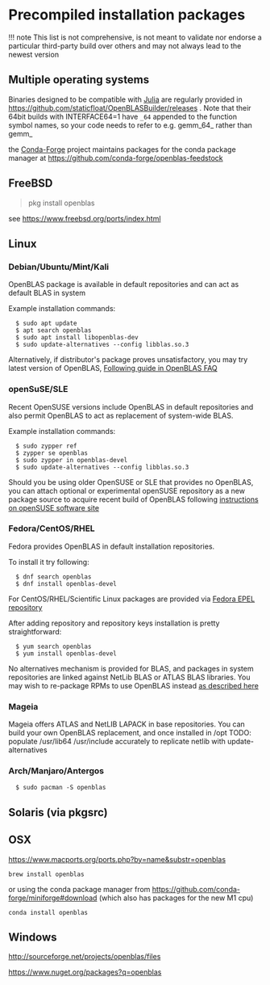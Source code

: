 # Precompiled installation packages

!!! note
    This list is not comprehensive, is not meant to validate nor endorse a particular third-party build over others and may not always lead to the newest version

## Multiple operating systems
Binaries designed to be compatible with [Julia](https://github.com/JuliaLang/julia) are regularly provided in
https://github.com/staticfloat/OpenBLASBuilder/releases . Note that their 64bit builds with INTERFACE64=1 have
`_64` appended to the function symbol names, so your code needs to refer to e.g. gemm_64_ rather than gemm_

the [Conda-Forge](https://github.com/conda-forge) project maintains packages for the conda package manager at
https://github.com/conda-forge/openblas-feedstock  
## FreeBSD
 > pkg install openblas

 see https://www.freebsd.org/ports/index.html
## Linux
### Debian/Ubuntu/Mint/Kali
 OpenBLAS package is available in default repositories and can act as default BLAS in system

Example installation commands:
```
  $ sudo apt update
  $ apt search openblas
  $ sudo apt install libopenblas-dev
  $ sudo update-alternatives --config libblas.so.3
```
 Alternatively, if distributor's package proves unsatisfactory, you may try latest version of OpenBLAS, [Following guide in OpenBLAS FAQ](https://github.com/xianyi/OpenBLAS/wiki/faq#debianlts)
 
### openSuSE/SLE
 Recent OpenSUSE versions include OpenBLAS in default repositories and also permit OpenBLAS to act as replacement of system-wide BLAS.

 Example installation commands:
```
  $ sudo zypper ref
  $ zypper se openblas
  $ sudo zypper in openblas-devel
  $ sudo update-alternatives --config libblas.so.3
``` 
Should you be using older OpenSUSE or SLE that provides no OpenBLAS, you can attach optional or experimental openSUSE repository as a new package source to acquire recent build of OpenBLAS following [instructions on openSUSE software site](https://software.opensuse.org/package/openblas)

### Fedora/CentOS/RHEL
Fedora provides OpenBLAS in default installation repositories.

To install it try following:
```
  $ dnf search openblas
  $ dnf install openblas-devel
```
For CentOS/RHEL/Scientific Linux packages are provided via [Fedora EPEL repository](https://fedoraproject.org/wiki/EPEL)

After adding repository and repository keys installation is pretty straightforward:
```
  $ yum search openblas
  $ yum install openblas-devel
```
No alternatives mechanism is provided for BLAS, and packages in system repositories are linked against NetLib BLAS or ATLAS BLAS libraries. You may wish to re-package RPMs to use OpenBLAS instead [as described here](https://fedoraproject.org/wiki/How_to_create_an_RPM_package)

### Mageia
Mageia offers ATLAS and NetLIB LAPACK in base repositories.
You can build your own OpenBLAS replacement, and once installed in /opt
TODO: populate /usr/lib64 /usr/include accurately to replicate netlib with update-alternatives

### Arch/Manjaro/Antergos
```
  $ sudo pacman -S openblas
```

## Solaris (via pkgsrc)


## OSX
https://www.macports.org/ports.php?by=name&substr=openblas

`brew install openblas`

or using the conda package manager from
https://github.com/conda-forge/miniforge#download
(which also has packages for the new M1 cpu)

 `conda install openblas`

## Windows
http://sourceforge.net/projects/openblas/files

https://www.nuget.org/packages?q=openblas
